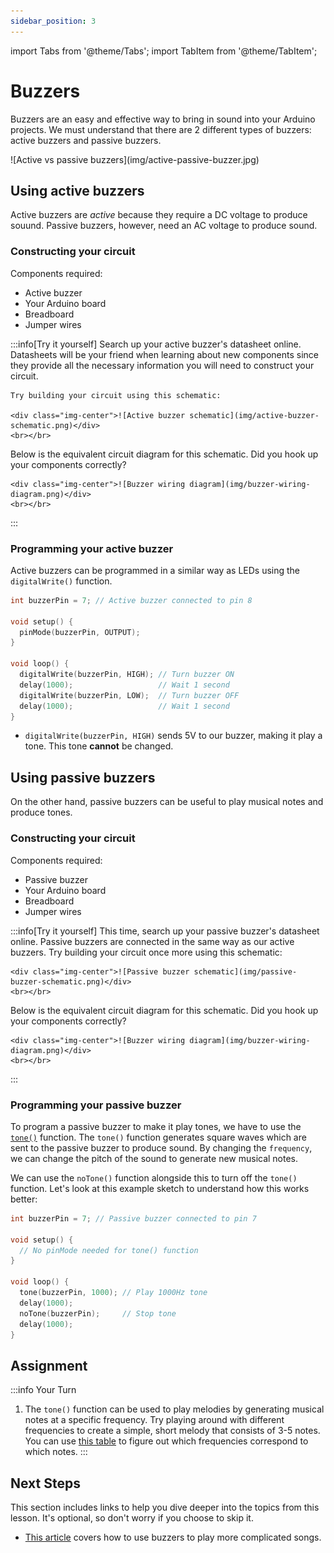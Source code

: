 ```yaml
---
sidebar_position: 3
---
```


import Tabs from '@theme/Tabs';
import TabItem from '@theme/TabItem';

# Buzzers

Buzzers are an easy and effective way to bring in sound into your Arduino projects. We must understand that there are 2 different types of buzzers: active buzzers and passive buzzers. 

<div class="img-center">![Active vs passive buzzers](img/active-passive-buzzer.jpg)</div>

## Using active buzzers

Active buzzers are *active* because they require a DC voltage to produce souund. Passive buzzers, however, need an AC voltage to produce sound.

### Constructing your circuit

Components required:
- Active buzzer
- Your Arduino board
- Breadboard
- Jumper wires

:::info[Try it yourself]
<Tabs>
  <TabItem value="problem" label="Problem">
    Search up your active buzzer's datasheet online. Datasheets will be your friend when learning about new components since they provide all the necessary information you will need to construct your circuit. 

    Try building your circuit using this schematic:
    
    <div class="img-center">![Active buzzer schematic](img/active-buzzer-schematic.png)</div>
    <br></br>
  </TabItem>
  <TabItem value="solution" label="Solution">
    Below is the equivalent circuit diagram for this schematic. Did you hook up your components correctly?

    <div class="img-center">![Buzzer wiring diagram](img/buzzer-wiring-diagram.png)</div>
    <br></br>
  </TabItem>
</Tabs>
:::

### Programming your active buzzer

Active buzzers can be programmed in a similar way as LEDs using the `digitalWrite()` function.

```cpp
int buzzerPin = 7; // Active buzzer connected to pin 8

void setup() {
  pinMode(buzzerPin, OUTPUT);
}

void loop() {
  digitalWrite(buzzerPin, HIGH); // Turn buzzer ON
  delay(1000);                   // Wait 1 second
  digitalWrite(buzzerPin, LOW);  // Turn buzzer OFF
  delay(1000);                   // Wait 1 second
}
```

- `digitalWrite(buzzerPin, HIGH)` sends 5V to our buzzer, making it play a tone. This tone **cannot** be changed.

## Using passive buzzers

On the other hand, passive buzzers can be useful to play musical notes and produce tones. 

### Constructing your circuit

Components required:
- Passive buzzer
- Your Arduino board
- Breadboard
- Jumper wires

:::info[Try it yourself]
<Tabs>
  <TabItem value="problem" label="Problem">
    This time, search up your passive buzzer's datasheet online. Passive buzzers are connected in the same way as our active buzzers. Try building your circuit once more using this schematic:
    
    <div class="img-center">![Passive buzzer schematic](img/passive-buzzer-schematic.png)</div>
    <br></br>
  </TabItem>
  <TabItem value="solution" label="Solution">
    Below is the equivalent circuit diagram for this schematic. Did you hook up your components correctly?

    <div class="img-center">![Buzzer wiring diagram](img/buzzer-wiring-diagram.png)</div>
    <br></br>
  </TabItem>
</Tabs>
:::

### Programming your passive buzzer

To program a passive buzzer to make it play tones, we have to use the [`tone()`](https://docs.arduino.cc/language-reference/en/functions/advanced-io/tone/) function. The `tone()` function generates square waves which are sent to the passive buzzer to produce sound. By changing the `frequency`, we can change the pitch of the sound to generate new musical notes. 

We can use the `noTone()` function alongside this to turn off the `tone()` function. Let's look at this example sketch to understand how this works better:

```cpp
int buzzerPin = 7; // Passive buzzer connected to pin 7

void setup() {
  // No pinMode needed for tone() function
}

void loop() {
  tone(buzzerPin, 1000); // Play 1000Hz tone
  delay(1000);
  noTone(buzzerPin);     // Stop tone
  delay(1000);
}
```

## Assignment 

:::info Your Turn
1. The `tone()` function can be used to play melodies by generating musical notes at a specific frequency. Try playing around with different frequencies to create a simple, short melody that consists of 3-5 notes. You can use [this table](https://mixbutton.com/music-tools/frequency-and-pitch/music-note-to-frequency-chart#1st) to figure out which frequencies correspond to which notes.
:::

## Next Steps

This section includes links to help you dive deeper into the topics from this lesson. It's optional, so don't worry if you choose to skip it.

- [This article](https://www.engineersgarage.com/how-to-play-musical-notes-on-arduino/) covers how to use buzzers to play more complicated songs. 